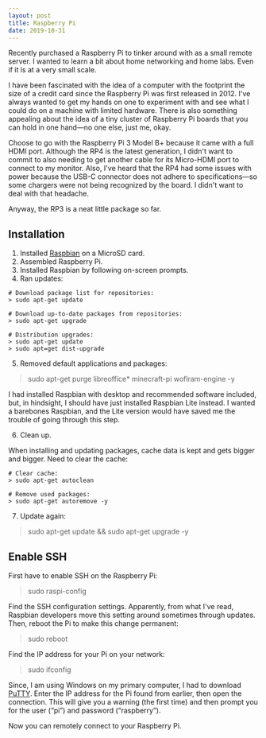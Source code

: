 ```yaml
---
layout: post
title: Raspberry Pi
date: 2019-10-31
---
```


Recently purchased a Raspberry Pi to tinker around with as a small remote server. I wanted to learn a bit about home networking and home labs. Even if it is at a very small scale.

I have been fascinated with the idea of a computer with the footprint the size of a credit card since the Raspberry Pi was first released in 2012. I've always wanted to get my hands on one to experiment with and see what I could do on a machine with limited hardware. There is also something appealing about the idea of a tiny cluster of Raspberry Pi boards that you can hold in one hand—no one else, just me, okay.

Choose to go with the Raspberry Pi 3 Model B+ because it came with a full HDMI port. Although the RP4 is the latest generation, I didn't want to commit to also needing to get another cable for its Micro-HDMI port to connect to my monitor. Also, I've heard that the RP4 had some issues with power because the USB-C connector does not adhere to specifications—so some chargers were not being recognized by the board. I didn't want to deal with that headache.

Anyway, the RP3 is a neat little package so far.

## Installation

1. Installed [Raspbian](https://www.raspberrypi.org/downloads/raspbian/) on a MicroSD card.
2. Assembled Raspberry Pi.
3. Installed Raspbian by following on-screen prompts.
4. Ran updates:

```
# Download package list for repositories:
> sudo apt-get update

# Download up-to-date packages from repositories:
> sudo apt-get upgrade

# Distribution upgrades:
> sudo apt-get update
> sudo apt=get dist-upgrade
```

5. Removed default applications and packages:

> sudo apt-get purge libreoffice* minecraft-pi woflram-engine -y

I had installed Raspbian with desktop and recommended software included, but, in hindsight, I should have just installed Raspbian Lite instead.  I wanted a barebones Raspbian, and the Lite version would have saved me the trouble of going through this step.

6. Clean up.

When installing and updating packages, cache data is kept and gets bigger and bigger. Need to clear the cache:

```
# Clear cache:
> sudo apt-get autoclean

# Remove used packages:
> sudo apt-get autoremove -y
```

7. Update again:

> sudo apt-get update && sudo apt-get upgrade -y

## Enable SSH

First have to enable SSH on the Raspberry Pi:

> sudo raspi-config

Find the SSH configuration settings. Apparently, from what I've read, Raspbian developers move this setting around sometimes through updates. Then, reboot the Pi to make this change permanent:

> sudo reboot

Find the IP address for your Pi on your network:

> sudo ifconfig

Since, I am using Windows on my primary computer, I had to download [PuTTY](http://www.putty.org/). Enter the IP address for the Pi found from earlier, then open the connection. This will give you a warning (the first time) and then prompt you for the user (“pi”) and password (“raspberry”).

Now you can remotely connect to your Raspberry Pi.
